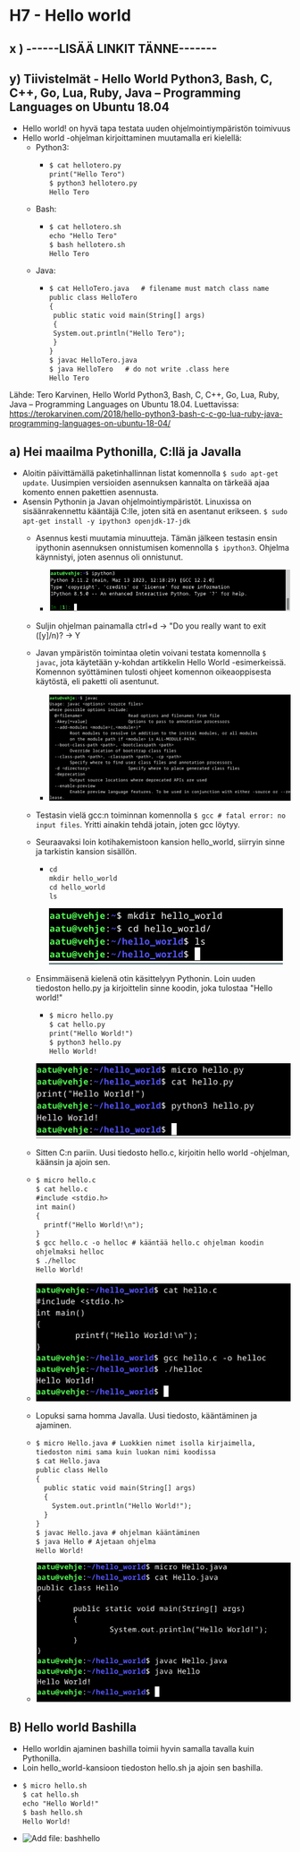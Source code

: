# H7 - Hello world

## x ) ------LISÄÄ LINKIT TÄNNE-------

## y) Tiivistelmät - Hello World Python3, Bash, C, C++, Go, Lua, Ruby, Java – Programming Languages on Ubuntu 18.04
 
 - Hello world! on hyvä tapa testata uuden ohjelmointiympäristön toimivuus
 - Hello world -ohjelman kirjoittaminen muutamalla eri kielellä:
   - Python3:
     -  ````
        $ cat hellotero.py
        print("Hello Tero")
        $ python3 hellotero.py
        Hello Tero
        ````
    - Bash:
      - ````      
        $ cat hellotero.sh
        echo "Hello Tero"
        $ bash hellotero.sh
        Hello Tero
        ````
    - Java:
      - ````
        $ cat HelloTero.java   # filename must match class name
        public class HelloTero
        {
         public static void main(String[] args)
         {
         System.out.println("Hello Tero");
         }
        }
        $ javac HelloTero.java
        $ java HelloTero   # do not write .class here
        Hello Tero
        ````

Lähde: Tero Karvinen, Hello World Python3, Bash, C, C++, Go, Lua, Ruby, Java – Programming Languages on Ubuntu 18.04. Luettavissa: https://terokarvinen.com/2018/hello-python3-bash-c-c-go-lua-ruby-java-programming-languages-on-ubuntu-18-04/

 ## a) Hei maailma Pythonilla, C:llä ja Javalla
  - Aloitin päivittämällä paketinhallinnan listat komennolla ````$ sudo apt-get update````. Uusimpien versioiden asennuksen kannalta on tärkeää ajaa komento ennen pakettien asennusta.
  - Asensin Pythonin ja Javan ohjelmointiympäristöt. Linuxissa on sisäänrakennettu kääntäjä C:lle, joten sitä en asentanut erikseen. ````$ sudo apt-get install -y ipython3 openjdk-17-jdk````
    - Asennus kesti muutamia minuutteja. Tämän jälkeen testasin ensin ipythonin asennuksen onnistumisen komennolla ````$ ipython3````. Ohjelma käynnistyi, joten asennus oli onnistunut.
      - ![Add file: ipython3](/img/ipython3.png)
    - Suljin ohjelman painamalla ctrl+d -> "Do you really want to exit ([y]/n)? -> Y
    - Javan ympäristön toimintaa oletin voivani testata komennolla ````$ javac````, jota käytetään y-kohdan artikkelin Hello World -esimerkeissä. Komennon syöttäminen tulosti ohjeet komennon oikeaoppisesta käytöstä, eli paketti oli asentunut.
      - ![Add file: javac](/img/javac.png)
    - Testasin vielä gcc:n toiminnan komennolla ````$ gcc # fatal error: no input files````. Yritti ainakin tehdä jotain, joten gcc löytyy.
   
    - Seuraavaksi loin kotihakemistoon kansion hello_world, siirryin sinne ja tarkistin kansion sisällön.
      - ````
        cd
        mkdir hello_world
        cd hello_world
        ls
        ````
        ![Add file: hello_world](/img/mkdir.png)
    - Ensimmäisenä kielenä otin käsittelyyn Pythonin. Loin uuden tiedoston hello.py ja kirjoittelin sinne koodin, joka tulostaa "Hello world!"
      - ````
        $ micro hello.py
        $ cat hello.py
        print("Hello World!")
        $ python3 hello.py
        Hello World!
        ````
      ![Add file: python_hello](/img/python_hello.png)
    - Sitten C:n pariin. Uusi tiedosto hello.c, kirjoitin hello world -ohjelman, käänsin ja ajoin sen.
    - ````
      $ micro hello.c 
      $ cat hello.c
      #include <stdio.h>
      int main()
      {
        printf("Hello World!\n");
      }
      $ gcc hello.c -o helloc # kääntää hello.c ohjelman koodin ohjelmaksi helloc
      $ ./helloc
      Hello World!
      ````
    - ![Add file: helloc](/img/helloc.png)
    - Lopuksi sama homma Javalla. Uusi tiedosto, kääntäminen ja ajaminen.
    - ````
      $ micro Hello.java # Luokkien nimet isolla kirjaimella, tiedoston nimi sama kuin luokan nimi koodissa
      $ cat Hello.java
      public class Hello
      {
        public static void main(String[] args)
        {
          System.out.println("Hello World!");
        }
      }
      $ javac Hello.java # ohjelman kääntäminen
      $ java Hello # Ajetaan ohjelma
      Hello World!
      ````
    - ![Add file: hellojava](/img/hellojava.png)
   
## B) Hello world Bashilla
 - Hello worldin ajaminen bashilla toimii hyvin samalla tavalla kuin Pythonilla.
 - Loin hello_world-kansioon tiedoston hello.sh ja ajoin sen bashilla.
 - ````
   $ micro hello.sh
   $ cat hello.sh
   echo "Hello World!"
   $ bash hello.sh
   Hello World!
   ````
  - ![Add file: bashhello](/img/hellobash.png)
